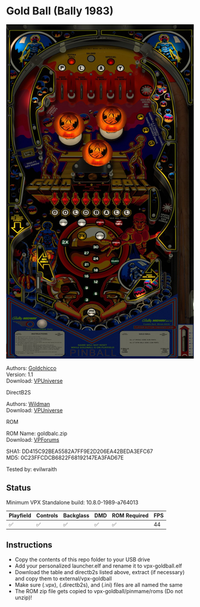 # Gold Ball (Bally 1983) 

![Table Preview](https://github.com/evilwraith/vpx-images/blob/main/vpx-goldball.jpg)

Authors: [Goldchicco](https://vpuniverse.com/profile/23579-goldchicco/)  
Version: 1.1  
Download: [VPUniverse](https://vpuniverse.com/files/file/7611-gold-ball-mania-bally-1983-by-goldchicco-team/)

DirectB2S

Authors: [Wildman](https://vpuniverse.com/profile/5-wildman/)  
Download: [VPUniverse](https://vpuniverse.com/files/file/7291-gold-ball-bally-1983/)

ROM

ROM Name: goldbalc.zip  
Download: [VPForums](https://www.vpforums.org/index.php?app=downloads&showfile=645)

SHA1: DD415C92BEA5582A7FF9E2D206EA42BEDA3EFC67  
MD5:  0C23FFCDCB6822F68192147EA3FAD67E 

Tested by: evilwraith

## Status 

Minimum VPX Standalone build: 10.8.0-1989-a764013

| Playfield | Controls | Backglass | DMD | ROM Required | FPS | 
|-----------|----------|-----------|-----|--------------|-----|
| :white_check_mark: | :white_check_mark: | :white_check_mark: | :white_check_mark: | :white_check_mark: | 44 |

## Instructions

- Copy the contents of this repo folder to your USB drive
- Add your personalized launcher.elf and rename it to vpx-goldball.elf
- Download the table and directb2s listed above, extract (if necessary) and copy them to external/vpx-goldball
- Make sure (.vpx), (.directb2s), and (.ini) files are all named the same
- The ROM zip file gets copied to vpx-goldball/pinmame/roms (Do not unzip)!
